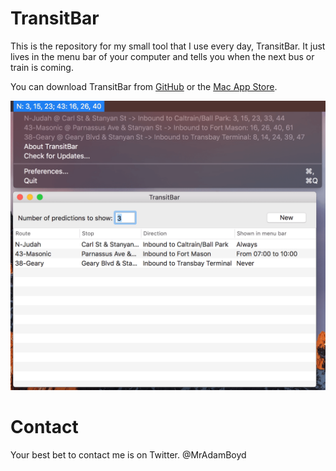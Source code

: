 # TransitBar
This is the repository for my small tool that I use every day, TransitBar. It just lives in the menu bar of your computer and tells you when the next bus or train is coming.

You can download TransitBar from [GitHub](http://adamjboyd.com/TransitBar.zip) or the [Mac App Store](https://itunes.apple.com/us/app/transitbar-transit-times-in/id1185244899).

![TransitBar](https://raw.githubusercontent.com/MrAdamBoyd/MacTransit/master/Images/Example.png)

# Contact
Your best bet to contact me is on Twitter. @MrAdamBoyd
